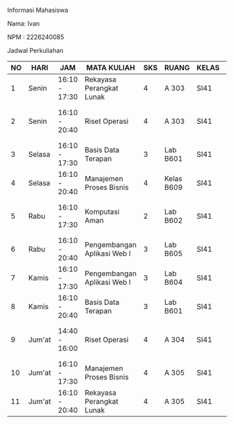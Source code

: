 Informasi Mahasiswa

Nama: Ivan

NPM : 2226240085

Jadwal Perkuliahan

| NO | HARI    | JAM           | MATA KULIAH                  | SKS | RUANG          | KELAS | DOSEN                            |
|----|---------|---------------|------------------------------|-----|----------------|-------|----------------------------------|
| 1  | Senin   | 16:10 - 17:30 | Rekayasa Perangkat Lunak     | 4   | A 303          | SI41  | Dr. Yulistia, S.Kom., M.T.I.    |
| 2  | Senin   | 16:10 - 20:40 | Riset Operasi                | 4   | A 303          | SI41  | Orissa Octaria, S.T., M.Kom.    |
| 3  | Selasa  | 16:10 - 17:30 | Basis Data Terapan           | 3   | Lab B601       | SI41  | Dr. Dafid, S.Si., M.T.I.        |
| 4  | Selasa  | 16:10 - 20:40 | Manajemen Proses Bisnis      | 4   | Kelas B609     | SI41  | Mulyati, S.E., M.T.I.           |
| 5  | Rabu    | 16:10 - 17:30 | Komputasi Aman               | 2   | Lab B602       | SI41  | Molavi Arman, S.Kom., M.Kom.    |
| 6  | Rabu    | 16:10 - 20:40 | Pengembangan Aplikasi Web I  | 3   | Lab B605       | SI41  | Hermawan, M.Kom.                |
| 7  | Kamis   | 16:10 - 17:30 | Pengembangan Aplikasi Web I  | 3   | Lab B604       | SI41  | Hermawan, M.Kom.                |
| 8  | Kamis   | 16:10 - 20:40 | Basis Data Terapan           | 3   | Lab B601       | SI41  | Dr. Dafid, S.Si., M.T.I.        |
| 9  | Jum'at  | 14:40 - 16:00 | Riset Operasi                | 4   | A 304          | SI41  | Orissa Octaria, S.T., M.Kom.    |
| 10 | Jum'at  | 16:10 - 17:30 | Manajemen Proses Bisnis      | 4   | A 305          | SI41  | Mulyati, S.E., M.T.I.           |
| 11 | Jum'at  | 16:10 - 20:40 | Rekayasa Perangkat Lunak     | 4   | A 305          | SI41  | Dr. Yulistia, S.Kom., M.T.I.    |
